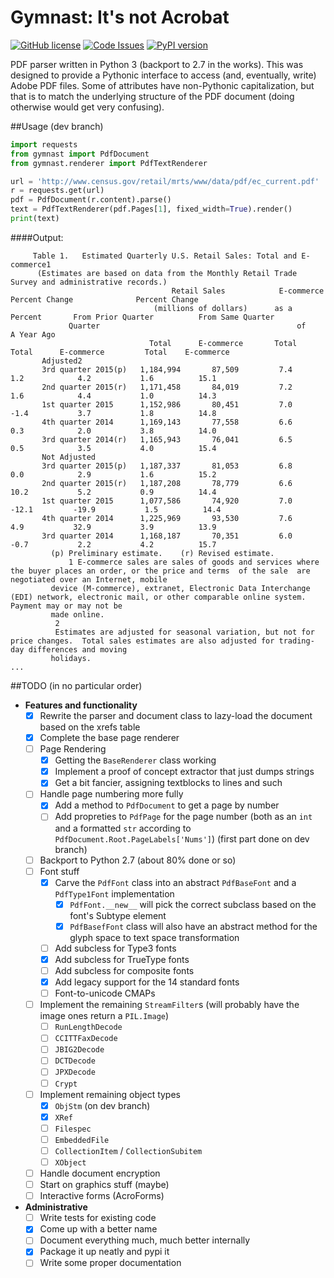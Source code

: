 # Gymnast: It's not Acrobat

[![GitHub license](https://img.shields.io/github/license/mashape/apistatus.svg)](https://github.com/ajmarks/pdf_parser/blob/master/LICENSE) [![Code Issues](https://www.quantifiedcode.com/api/v1/project/d0106c63f4f8467586aae7498f148e94/badge.svg)](https://www.quantifiedcode.com/app/project/d0106c63f4f8467586aae7498f148e94) [![PyPI version](https://badge.fury.io/py/gymnast.svg)](https://badge.fury.io/py/gymnast)

PDF parser written in Python 3 (backport to 2.7 in the works).  This was designed to provide a Pythonic interface to access (and, eventually, write) Adobe PDF files.  Some of attributes have non-Pythonic capitalization, but that is to match the underlying structure of the PDF document (doing otherwise would get very confusing).

##Usage (dev branch)
```python
import requests
from gymnast import PdfDocument
from gymnast.renderer import PdfTextRenderer

url = 'http://www.census.gov/retail/mrts/www/data/pdf/ec_current.pdf'
r = requests.get(url)
pdf = PdfDocument(r.content).parse()
text = PdfTextRenderer(pdf.Pages[1], fixed_width=True).render()
print(text)
```

####Output:
```
     Table 1.   Estimated Quarterly U.S. Retail Sales: Total and E-commerce1 
      (Estimates are based on data from the Monthly Retail Trade Survey and administrative records.) 
                                    Retail Sales            E-commerce        Percent Change              Percent Change
                                (millions of dollars)      as a Percent       From Prior Quarter          From Same Quarter 
             Quarter                                            of                                            A Year Ago
                               Total      E-commerce       Total           Total      E-commerce         Total    E-commerce 
       Adjusted2
       3rd quarter 2015(p)   1,184,994       87,509         7.4           1.2            4.2           1.6          15.1
       2nd quarter 2015(r)   1,171,458       84,019         7.2           1.6            4.4           1.0          14.3
       1st quarter 2015      1,152,986       80,451         7.0           -1.4           3.7           1.8          14.8
       4th quarter 2014      1,169,143       77,558         6.6           0.3            2.0           3.8          14.0
       3rd quarter 2014(r)   1,165,943       76,041         6.5           0.5            3.5           4.0          15.4
       Not Adjusted
       3rd quarter 2015(p)   1,187,337       81,053         6.8           0.0            2.9           1.6          15.2
       2nd quarter 2015(r)   1,187,208       78,779         6.6           10.2           5.2           0.9          14.4
       1st quarter 2015      1,077,586       74,920         7.0          -12.1         -19.9           1.5          14.4
       4th quarter 2014      1,225,969       93,530         7.6           4.9           32.9           3.9          13.9
       3rd quarter 2014      1,168,187       70,351         6.0           -0.7           2.2           4.2          15.7
         (p) Preliminary estimate.    (r) Revised estimate.  
             1 E-commerce sales are sales of goods and services where  the buyer places an order, or the price and terms  of the sale  are negotiated over an Internet, mobile 
         device (M-commerce), extranet, Electronic Data Interchange (EDI) network, electronic mail, or other comparable online system. Payment may or may not be 
         made online. 
          2
          Estimates are adjusted for seasonal variation, but not for price changes.  Total sales estimates are also adjusted for trading-day differences and moving 
         holidays. 
...
```


##TODO (in no particular order)
- **Features and functionality**
  - [x] Rewrite the parser and document class to lazy-load the document based on the xrefs table
  - [x] Complete the base page renderer
  - [ ] Page Rendering
    - [x] Getting the `BaseRenderer` class working
    - [x] Implement a proof of concept extractor that just dumps strings
    - [x] Get a bit fancier, assigning textblocks to lines and such
  - [ ] Handle page numbering more fully
    - [x] Add a method to `PdfDocument` to get a page by number
    - [ ] Add propreties to `PdfPage` for the page number (both as an `int` and a formatted `str` according to `PdfDocument.Root.PageLabels['Nums']`) (first part done on dev branch)
  - [ ] Backport to Python 2.7 (about 80% done or so)
  - [ ] Font stuff
    - [x] Carve the `PdfFont` class into an abstract `PdfBaseFont` and a `PdfType1Font` implementation
      - [x] `PdfFont.__new__` will pick the correct subclass based on the font's Subtype element
      - [x] `PdfBasefFont` class will also have an abstract method for the glyph space to text space transformation
    - [ ] Add subcless for Type3 fonts
    - [x] Add subcless for TrueType fonts
    - [ ] Add subcless for composite fonts
    - [x] Add legacy support for the 14 standard fonts
    - [ ] Font-to-unicode CMAPs
  - [ ] Implement the remaining `StreamFilter`s (will probably have the image ones return a `PIL.Image`)
    - [ ] `RunLengthDecode`
    - [ ] `CCITTFaxDecode`
    - [ ] `JBIG2Decode`
    - [ ] `DCTDecode`
    - [ ] `JPXDecode`
    - [ ] `Crypt`
  - [ ] Implement remaining object types
    - [x] `ObjStm` (on dev branch)
    - [x] `XRef`
    - [ ] `Filespec`
    - [ ] `EmbeddedFile`
    - [ ] `CollectionItem` / `CollectionSubitem`
    - [ ] `XObject`
  - [ ] Handle document encryption
  - [ ] Start on graphics stuff (maybe)
  - [ ] Interactive forms (AcroForms)
- **Administrative**
  - [ ] Write tests for existing code
  - [x] Come up with a better name
  - [ ] Document everything much, much better internally
  - [x] Package it up neatly and pypi it
  - [ ] Write some proper documentation
